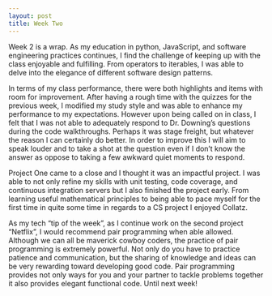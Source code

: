 ```yaml
---
layout: post
title: Week Two
---
```



Week 2 is a wrap.  As my education in python, JavaScript, and software engineering practices continues, I find the challenge of keeping up with the class enjoyable and fulfilling.  From operators to iterables, I was able to delve into the elegance of different software design patterns. 

In terms of my class performance, there were both highlights and items with room for improvement.  After having a rough time with the quizzes for the previous week, I modified my study style and was able to enhance my performance to my expectations.  However upon being called on in class, I felt that I was not able to adequately respond to Dr. Downing’s questions during the code walkthroughs. Perhaps it was stage freight, but whatever the reason I can certainly do better.  In order to improve this I will aim to speak louder and to take a shot at the question even if I don’t know the answer as oppose to taking a few awkward quiet moments to respond. 

Project One came to a close and I thought it was an impactful project. I was able to not only refine my skills with unit testing, code coverage, and continuous integration servers but I also finished the project early. From learning useful mathematical principles to being able to pace myself for the first time in quite some time in regards to a CS project I enjoyed Collatz.

As my tech “tip of the week”, as I continue work on the second project “Netflix”, I would recommend pair programming when able allowed.  Although we can all be maverick cowboy coders, the practice of pair programming is extremely powerful. Not only do you have to practice patience and communication, but the sharing of knowledge and ideas can be very rewarding toward developing good code.  Pair programming provides not only ways for you and your partner to tackle problems together it also provides elegant functional code. Until next week!




